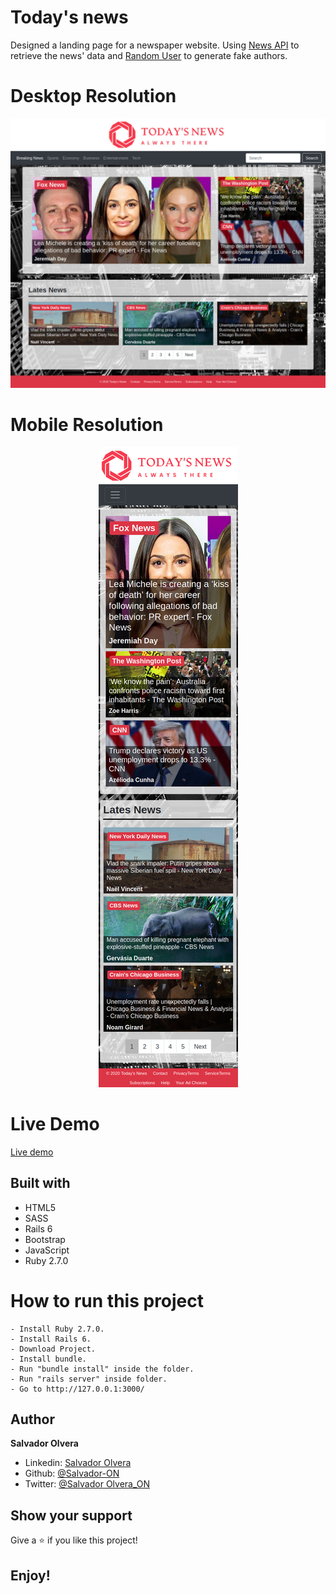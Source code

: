 # Today's news

Designed a landing page for a newspaper website. Using [News API](https://newsapi.org/) to retrieve the news' data and [Random User](https://randomuser.me/.) to generate fake authors.

# Desktop Resolution
<div align="center"><img src="app/assets/images/screenshot-desktop.jpg"></div>

# Mobile Resolution 
<div align="center"><img src="app/assets/images/screenshot-mobile.png"></div>


# Live Demo

[Live demo](https://todays-news-website.herokuapp.com/ )

## Built with

- HTML5
- SASS
- Rails 6
- Bootstrap
- JavaScript
- Ruby 2.7.0


# How to run this project

```
- Install Ruby 2.7.0.
- Install Rails 6.
- Download Project.
- Install bundle.
- Run "bundle install" inside the folder.
- Run "rails server" inside folder.
- Go to http://127.0.0.1:3000/

```

## Author

**Salvador Olvera**
- Linkedin: [Salvador Olvera](https://www.linkedin.com/in/salvador-olvera-n)
- Github: [@Salvador-ON](https://github.com/Salvador-ON)
- Twitter: [@Salvador Olvera_ON](https://twitter.com/Salvador_ON) 


## Show your support

Give a ⭐️ if you like this project!

## Enjoy!
